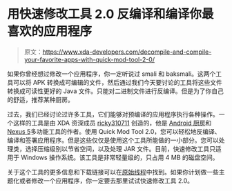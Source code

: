 # 用快速修改工具 2.0 反编译和编译你最喜欢的应用程序

> 原文：<https://www.xda-developers.com/decompile-and-compile-your-favorite-apps-with-quick-mod-tool-2-0/>

如果你曾经想过修改一个应用程序，你一定听说过 smali 和 baksmali。这两个工具可以将 APK 转换成可编辑的文件，然后通过我们今天要讨论的工具将这些文件转换成可读性更好的 Java 文件。只能对二进制文件进行反编译。但是为了你自己的舒适，推荐某种厨房。

过去，我们已经讨论过许多工具，它们能够对预编译的应用程序执行各种操作。一个这样的工具是由 XDA 资深成员 [ricky310711](http://forum.xda-developers.com/member.php?u=5105831) 创造的，他是 [Android 厨房](http://www.xda-developers.com/android/android-everything-tool-updated-to-decompile-deodex-and-more/)和[Nexus 5](http://www.xda-developers.com/android/easily-customize-your-new-google-nexus-5-with-multi-tool/)多功能工具的作者。使用 Quick Mod Tool 2.0，您可以轻松地反编译、编译和签署应用程序。但是这些仅仅是使用这个工具所能做的一小部分。您可以处理类，选择压缩级别以节省空间，以及处理 JAR 文件。目前，快速修改工具只适用于 Windows 操作系统。该工具是非常轻量级的，只占用 4 MB 的磁盘空间。

关于这个工具的更多信息和下载链接可以在[原始线程](http://forum.xda-developers.com/showthread.php?t=2536073)中找到。如果你计划做一些主题化或者修改一个应用程序，你一定要去那里试试快速修改工具 2.0。
